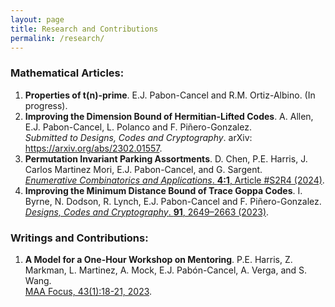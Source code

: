 ```yaml
---
layout: page
title: Research and Contributions
permalink: /research/
---
```


### Mathematical Articles:

1. **Properties of t(n)-prime**. E.J. Pabon-Cancel and R.M. Ortiz-Albino.  (In progress).
2. **Improving the Dimension Bound of Hermitian-Lifted Codes**. A. Allen, E.J. Pabon-Cancel, L. Polanco and F. Piñero-Gonzalez. <br>
   *Submitted to Designs, Codes and Cryptography*. arXiv: <a href="https://arxiv.org/abs/2302.01557"> https://arxiv.org/abs/2302.01557<a/>.
3. **Permutation Invariant Parking Assortments**. D. Chen, P.E. Harris, J. Carlos Martinez Mori, E.J. Pabon-Cancel, and G. Sargent. <br>
   <a href="https://doi.org/10.54550/ECA2024V4S1R4"> *Enumerative Combinatorics and Applications*. **4:1**, Article #S2R4 (2024)</a>.
4. **Improving the Minimum Distance Bound of Trace Goppa Codes**. I. Byrne, N. Dodson, R. Lynch, E.J. Pabon-Cancel and F. Piñero-Gonzalez. <br>
   <a href="https://doi.org/10.1007/s10623-023-01216-6"> *Designs, Codes and Cryptography*. **91**, 2649–2663 (2023)</a>. 

### Writings and Contributions:

1. **A Model for a One-Hour Workshop on Mentoring**. P.E. Harris, Z. Markman, L. Martinez, A. Mock, E.J. Pabón-Cancel, A. Verga, and S. Wang. <br>
   <a href="http://digitaleditions.walsworthprintgroup.com/publication/?m=7656&i=782706&p=18&ver=html5"> MAA Focus, 43(1):18-21, 2023<a/>.
